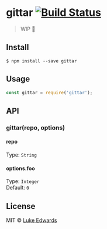 # gittar [![Build Status](https://travis-ci.org/lukeed/gittar.svg?branch=master)](https://travis-ci.org/lukeed/gittar)

> WIP :guitar:


## Install

```
$ npm install --save gittar
```


## Usage

```js
const gittar = require('gittar');
```


## API

### gittar(repo, options)

#### repo
Type: `String`

#### options.foo
Type: `Integer`<br>
Default: `0`


## License

MIT © [Luke Edwards](https://lukeed.com)
